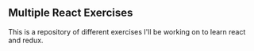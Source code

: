 ## Multiple React Exercises

This is a repository of different exercises I'll be working on to learn react and redux.